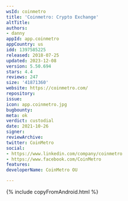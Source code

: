 ```yaml
---
wsId: coinmetro
title: 'Coinmetro: Crypto Exchange'
altTitle: 
authors:
- danny
appId: app.coinmetro
appCountry: us
idd: 1397585225
released: 2018-07-25
updated: 2023-12-08
version: 5.50.694
stars: 4.4
reviews: 247
size: '41871360'
website: https://coinmetro.com/
repository: 
issue: 
icon: app.coinmetro.jpg
bugbounty: 
meta: ok
verdict: custodial
date: 2021-10-26
signer: 
reviewArchive: 
twitter: CoinMetro
social:
- https://www.linkedin.com/company/coinmetro
- https://www.facebook.com/CoinMetro
features: 
developerName: CoinMetro OU

---
```


{% include copyFromAndroid.html %}
